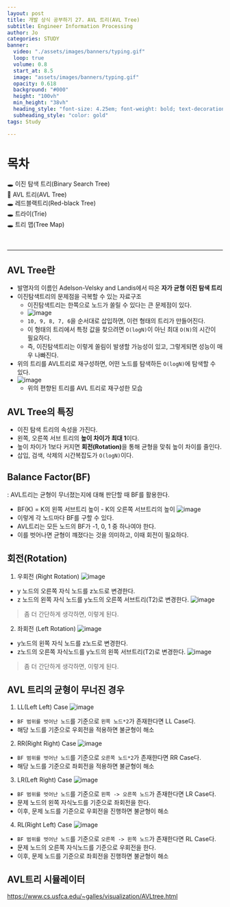 ```yaml
---
layout: post
title: 개발 상식 공부하기 27. AVL 트리(AVL Tree)
subtitle: Engineer Information Processing
author: Jo
categories: STUDY
banner:
  video: "./assets/images/banners/typing.gif"
  loop: true
  volume: 0.8
  start_at: 8.5
  image: "assets/images/banners/typing.gif"
  opacity: 0.618
  background: "#000"
  height: "100vh"
  min_height: "38vh"
  heading_style: "font-size: 4.25em; font-weight: bold; text-decoration: underline"
  subheading_style: "color: gold"
tags: Study

---
```


# 목차
🕳 이진 탐색 트리(Binary Search Tree) <br>
📌 AVL 트리(AVL Tree) <br>
🕳 레드블랙트리(Red-black Tree) <br>
🕳 트라이(Trie) <br>
🕳 트리 맵(Tree Map) <br>


<br>
<hr>

## AVL Tree란
- 발명자의 이름인 Adelson-Velsky and Landis에서 따온 <b>자가 균형 이진 탐색 트리</b>
- 이진탐색트리의 문제점을 극복할 수 있는 자료구조
  - 이진탐색트리는 한쪽으로 노드가 쏠릴 수 있다는 큰 문제점이 있다.
  - ![image](https://github.com/CheeseYoung/Cheeseyoung.github.io/assets/132384527/c3035680-1f14-4f23-a0e0-8f56704f6a30)
  - ``10, 9, 8, 7, 6``을 순서대로 삽입하면, 이런 형태의 트리가 만들어진다.
  - 이 형태의 트리에서 특정 값을 찾으려면 ``O(logN)``이 아닌 최대 ``O(N)``의 시간이 필요하다.
  - 즉, 이진탐색트리는 이렇게 쏠림이 발생할 가능성이 있고, 그렇게되면 성능이 매우 나빠진다.
- 위의 트리를 AVL트리로 재구성하면, 어떤 노드를 탐색하든 ``O(logN)``에 탐색할 수 있다.
- ![image](https://github.com/CheeseYoung/Cheeseyoung.github.io/assets/132384527/a08438ac-6ab6-4d80-b8bf-106fcf510b80)
  - 위의 편향된 트리를 AVL 트리로 재구성한 모습

## AVL Tree의 특징
- 이진 탐색 트리의 속성을 가진다.
- 왼쪽, 오른쪽 서브 트리의 <b>높이 차이가 최대 1</b>이다.
- 높이 차이가 1보다 커지면 <b>회전(Rotation)</b>을 통해 균형을 맞춰 높이 차이를 줄인다.
- 삽입, 검색, 삭제의 시간복잡도가 ``O(logN)``이다. 

## Balance Factor(BF)
: AVL트리는 균형이 무너졌는지에 대해 판단할 때 BF를 활용한다.
- BF(K) = K의 왼쪽 서브트리 높이 - K의 오른쪽 서브트리의 높이
![image](https://github.com/CheeseYoung/Cheeseyoung.github.io/assets/132384527/047d0a6e-965d-4edb-a95e-e24b4ef65015)
- 이렇게 각 노드마다 BF를 구할 수 있다.
- AVL트리는 모든 노드의 BF가 -1, 0, 1 중 하나여야 한다.
- 이를 벗어나면 균형이 꺠졌다는 것을 의미하고, 이때 회전이 필요하다.

## 회전(Rotation)
1. 우회전 (Right Rotation)
![image](https://github.com/CheeseYoung/Cheeseyoung.github.io/assets/132384527/286d18f6-94ae-4f42-bd2b-0b3a81633bf5)
- y 노드의 오른쪽 자식 노드를 z노드로 변경한다.
- z 노드의 왼쪽 자식 노드를 y노드의 오른쪽 서브트리(T2)로 변경한다.
![image](https://github.com/CheeseYoung/Cheeseyoung.github.io/assets/132384527/6f4405c8-e279-421c-95f1-3513d6b0e911)
> 좀 더 간단하게 생각하면, 이렇게 된다. 

2. 좌회전 (Left Rotation)
![image](https://github.com/CheeseYoung/Cheeseyoung.github.io/assets/132384527/44011792-0c02-4c2c-82a2-0963932f3149)
- y노드의 왼쪽 자식 노드를 z노드로 변경한다.
- z노드의 오른쪽 자식노드를 y노드의 왼쪽 서브트리(T2)로 변경한다.
![image](https://github.com/CheeseYoung/Cheeseyoung.github.io/assets/132384527/09a71122-9154-44fe-b738-e5e58481aa12)
> 좀 더 간단하게 생각하면, 이렇게 된다.

## AVL 트리의 균형이 무너진 경우
1. LL(Left Left) Case
![image](https://github.com/CheeseYoung/Cheeseyoung.github.io/assets/132384527/075e507c-a62d-4375-9080-3c22f094b7e7)
- ``BF 범위를 벗어난 노드``를 기준으로 ``왼쪽 노드*2``가 존재한다면 LL Case다.
- 해당 노드를 기준으로 우회전을 적용하면 불균형이 해소

2. RR(Right Right) Case
![image](https://github.com/CheeseYoung/Cheeseyoung.github.io/assets/132384527/8eda6b24-e519-40b4-9be4-47aa257590e7)
- ``BF 범위를 벗어난 노드``를 기준으로 ``오른쪽 노드*2``가 존재한다면 RR Case다.
- 해당 노드를 기준으로 좌회전을 적용하면 불균형이 해소

3. LR(Left Right) Case
![image](https://github.com/CheeseYoung/Cheeseyoung.github.io/assets/132384527/9293e22d-f7e0-4623-b831-65cf0ee03708)
- ``BF 범위를 벗어난 노드``를 기준으로 ``왼쪽 -> 오른쪽 노드``가 존재한다면 LR Case다.
- 문제 노드의 왼쪽 자식노드를 기준으로 좌회전을 한다.
- 이후, 문제 노드를 기준으로 우회전을 진행하면 불균형이 해소 

4. RL(Right Left) Case
![image](https://github.com/CheeseYoung/Cheeseyoung.github.io/assets/132384527/f7423ac7-b032-4c4c-954c-c35bb59d5a59)
- ``BF 범위를 벗어난 노드``를 기준으로 ``오른쪽 -> 왼쪽 노드``가 존재한다면 RL Case다.
- 문제 노드의 오른쪽 자식노드를 기준으로 우회전을 한다.
- 이후, 문제 노드를 기준으로 좌회전을 진행하면 불균형이 해소 


## AVL트리 시뮬레이터
<a href = "https://www.cs.usfca.edu/~galles/visualization/AVLtree.html">https://www.cs.usfca.edu/~galles/visualization/AVLtree.html</a>







